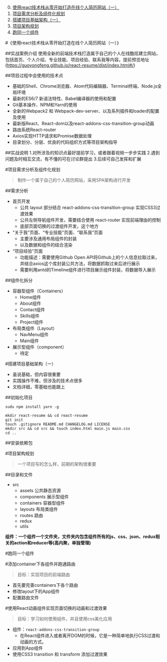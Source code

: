 0. [使用react技术栈从零开始打造在线个人简历网站（一）](#实战案例介绍)
1. [项目需求分析及组件化规划](#项目需求分析及组件化规划)
2. [搭建项目基础架构（一）](#组件化拆分)
3. [项目架构规划](#项目架构规划)
4. [跑同一个组件](#跑同一个组件)

#《使用react技术栈从零开始打造在线个人简历网站（一）》

##实战案例介绍
使用全新的前端技术栈打造属于自己的个人在线酷炫建立网站，包括首页、个人介绍、专业技能、项目经验、联系我等内容。提前预览地址 (https://guoyongfeng.github.io/react-resume/dist/index.html#/)

##项目过程中会使用的技术点
- 基础的Shell、Chrome浏览器、Atom代码编辑器、Terminal终端、Node.js全局环境
- 最新的ES6/7 新语法特性、Babel编译器的使用和配置
- Git基本操作、NPM和Yarn的使用
- 全新的Webpack2 和 Webpack-dev-server、以及系列插件和loader的配置及使用
- 最新版React、React-dom以及react-addons-css-transition-group动画
- 路由系统React-router
- Axios实现HTTP请求和Promise数据处理
- 目录划分、分层、优良的代码组织方式等项目架构指导

##实战说明
1.对所涉及的知识点最好提前学习，或者跟着视频一步步实践
2.遇到问题及时相互交流，有不懂的可在讨论群提出
3.后续可自己发挥和扩展

#项目需求分析及组件化规划
>制作一个属于自己的个人简历网站，采用SPA架构进行开发

##需求分析
- 首页开发
	- 公共 layout 部分结合 react-addons-css-transition-group 实现CSS3过渡效果
	- 公共左侧导航组件开发，需要结合使用 react-router 实现前端理由的控制
	- 底部页面切换的过渡组件开发，这个地方
- “关于我”页面、“专业技能”页面、“联系我”页面
	- 主要涉及通用布局组件的封装
	- 以及数据和组件的结合渲染
- “项目经验”页面
	- 功能描述：需要使用Github Open API将Github上的个人信息拉取过来，并结合axios这个库封装公共方法，将数据抓取过来后进行展示
	- 需要利用antd的Timeline组件进行项目展示组件封装，将数据导入展示

##组件化拆分
- 容器型组件（Containers）
	- Home组件
	- About组件
	- Contact组件
	- Skills组件
	- Project组件
- 布局类组件（Layout）
	- NavMenu组件
	- Main组件
- 展示型组件（component）
	- 待定

#搭建项目基础架构（一）
- 虽说基础，但内容很重要
- 实践操作不难，但涉及的技术点很多
- 文档详细，零基础也能跟上

##初始化项目

```
sudu npm install yarn -g
```

```
mkdir react-resume && cd react-resume
git init
touch .gitignore README.md CHANGELOG.md LICENSE
mkdir src && cd src && touch index.html main.js main.css
cd ..
```

##安装依赖包


#项目架构规划
>一个项目写的怎么样，前期的架构很重要

##目录和文件
- src
	- assets 公共静态资源
	- components 展示型组件
	- containers 容器型组件
	- layouts 布局类组件
	- routes 路由
	- redux
	- utils

**组件：一个组件一个文件夹，文件夹内包含组件所有的js、css、json、redux相关的action和reducer等(高内聚，单独管理)**

#跑同一个组件

#添加container下各组件并跑通路由
>目标：实现项目的前端路由

- 首先要完善containers下各个路由
- 修改layout下的App组件
- 配置路由文件

#使用React动画组件实现页面切换的动画和过渡效果
>目标：学习如何使用组件，并且使用css美化应用

- 组件：`react-addons-css-transition-group`
	- 在React组件进入或者离开DOM的时候，它是一种简单地执行CSS过渡和动画的方式。
- 应用到App组件
- 使用CSS3 transition 和 transform 添加过渡效果
